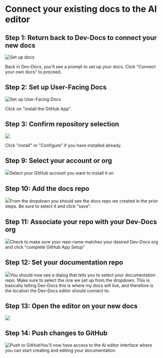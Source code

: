 # Connect your existing docs to the AI editor

## Step 1: Return back to Dev-Docs to connect your new docs

![Set up docs](/img/connect_the_starter_template_to_the_ai_editor/step_8.png)

Back in Dev-Docs, you'll see a prompt to set up your docs. Click "Connect your own docs" to proceed.

## Step 2: Set up User-Facing Docs

![Set up User-Facing Docs](/img/connect_the_starter_template_to_the_ai_editor/step_11.png)

Click on "install the GitHub App".

## Step 3: Confirm repository selection

![](/img/connect_the_starter_template_to_the_ai_editor/step_13.png)

Click "install" or "Configure" if you have installed already.

## Step 9: Select your account or org

![](/img/connect_the_starter_template_to_the_ai_editor/step_16.png)Select your GitHub account you want to install it on

## Step 10: Add the docs repo

![](/img/connect_the_starter_template_to_the_ai_editor/step_17.png)From the dropdown you should see the docs repo we created in the prior steps. Be sure to select it and click "save".

## Step 11: Associate your repo with your Dev-Docs org

![](/img/connect_the_starter_template_to_the_ai_editor/step_22.png)Check to make sure your repo name matches your desired Dev-Docs org and click "complete GitHub App Setup"

## Step 12: Set your documentation repo

![](/img/connect_the_starter_template_to_the_ai_editor/step_25.png)You should now see a dialog that tells you to select your documentation repo. Make sure to select the one we set up from the dropdown. This is basically telling Dev-Docs this is where my docs will live, and therefore is the location the Dev-Docs editor should connect to.

## Step 13: Open the editor on your new docs

![](/img/starter_template_edit_docs.png)

## Step 14: Push changes to GitHub

![Push to GitHub](/img/connect_the_starter_template_to_the_ai_editor/step_28.png)You'll now have access to the AI editor interface where you can start creating and editing your documentation.
